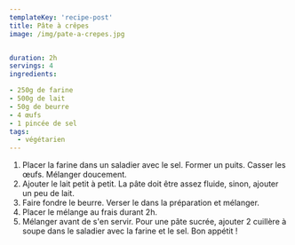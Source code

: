 ```yaml
---
templateKey: 'recipe-post'
title: Pâte à crêpes
image: /img/pate-a-crepes.jpg


duration: 2h
servings: 4
ingredients:

- 250g de farine
- 500g de lait
- 50g de beurre
- 4 œufs
- 1 pincée de sel 
tags:
  - végétarien
---
```

1. Placer la farine dans un saladier avec le sel. Former un puits. Casser les œufs. Mélanger doucement.
2.  Ajouter le lait petit à petit. La pâte doit être assez fluide, sinon, ajouter un peu de lait. 
3. Faire fondre le beurre. Verser le dans la préparation et mélanger. 
4. Placer le mélange au frais durant 2h. 
5. Mélanger avant de s'en servir. Pour une pâte sucrée, ajouter 2 cuillère à soupe dans le saladier avec la farine et le sel. Bon appétit !
